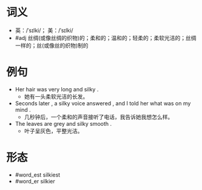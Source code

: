 # 词义
- 英：/ˈsɪlki/； 美：/ˈsɪlki/
- #adj 丝绸(或像丝绸的织物)的；柔和的；温和的；轻柔的；柔软光洁的；丝绸一样的；丝(或像丝的织物)制的
# 例句
- Her hair was very long and silky .
	- 她有一头柔软光洁的长发。
- Seconds later , a silky voice answered , and I told her what was on my mind .
	- 几秒钟后，一个柔和的声音接听了电话，我告诉她我想怎么样。
- The leaves are grey and silky smooth .
	- 叶子呈灰色，平整光洁。
# 形态
- #word_est silkiest
- #word_er silkier
